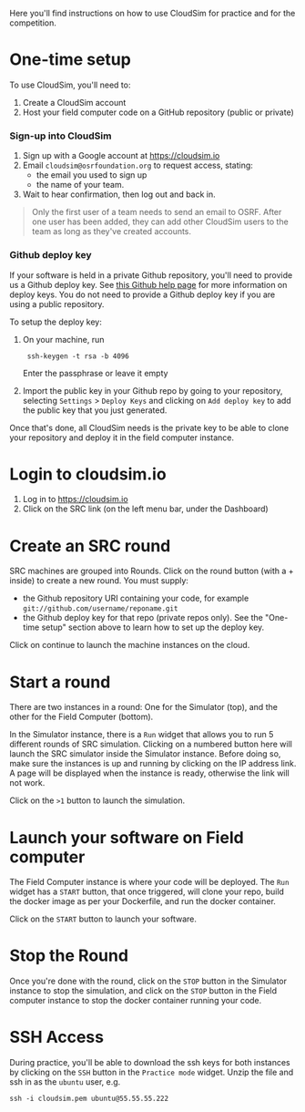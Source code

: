 Here you'll find instructions on how to use CloudSim for practice and for the competition.

# One-time setup

To use CloudSim, you'll need to:

1. Create a CloudSim account
1. Host your field computer code on a GitHub repository (public or private)

### Sign-up into CloudSim

1. Sign up with a Google account at https://cloudsim.io
1. Email `cloudsim@osrfoundation.org` to request access, stating:
    * the email you used to sign up 
    * the name of your team. 
1. Wait to hear confirmation, then log out and back in.

> Only the first user of a team needs to send an email to OSRF. After one user has been added, they can add other CloudSim users to the team as long as they've created accounts.

### Github deploy key

If your software is held in a private Github repository, you'll need to provide us a Github deploy key. See [this Github help page](https://developer.github.com/guides/managing-deploy-keys/#deploy-keys) for more information on deploy keys. You do not need to provide a Github deploy key if you are using a public repository.

To setup the deploy key: 

1. On your machine, run 

        ssh-keygen -t rsa -b 4096

    Enter the passphrase or leave it empty

1. Import the public key in your Github repo by going to your repository, selecting `Settings` > `Deploy Keys` and clicking on `Add deploy key` to add the public key that you just generated.

Once that's done, all CloudSim needs is the private key to be able to clone your repository and deploy it in the field computer instance.



# Login to cloudsim.io

1. Log in to https://cloudsim.io
1. Click on the SRC link (on the left menu bar, under the Dashboard)

# Create an SRC round

SRC machines are grouped into Rounds. Click on the round button (with a + inside) to create a new round. You must supply:

* the Github repository URI containing your code, for example `git://github.com/username/reponame.git`
* the Github deploy key for that repo (private repos only). See the "One-time setup" section above to learn how to set up the deploy key. 

Click on continue to launch the machine instances on the cloud. 

# Start a round

There are two instances in a round: One for the Simulator (top), and the other for the Field Computer (bottom).

In the Simulator instance, there is a `Run` widget that allows you to run 5 different rounds of SRC simulation. Clicking on a numbered button here will launch the SRC simulator inside the Simulator instance. Before doing so, make sure the instances is up and running by clicking on the IP address link. A page will be displayed when the instance is ready, otherwise the link will not work.

Click on the `>1` button to launch the simulation. 

Launch your software on Field computer
==

The Field Computer instance is where your code will be deployed. The `Run` widget has a `START` button, that once triggered, will clone your repo, build the docker image as per your Dockerfile, and run the docker container. 

Click on the `START` button to launch your software. 

Stop the Round
==

Once you're done with the round, click on the `STOP` button in the Simulator instance to stop the simulation, and click on the `STOP` button in the Field computer instance to stop the docker container running your code.


SSH Access
===

During practice, you'll be able to download the ssh keys for both instances by clicking on the `SSH` button in the `Practice mode` widget. Unzip the file and ssh in as the `ubuntu` user, e.g.

~~~ 
ssh -i cloudsim.pem ubuntu@55.55.55.222
~~~